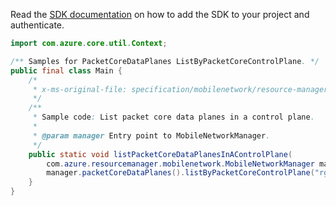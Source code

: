 Read the [SDK documentation](https://github.com/Azure/azure-sdk-for-java/blob/azure-resourcemanager-mobilenetwork_1.0.0-beta.1/sdk/mobilenetwork/azure-resourcemanager-mobilenetwork/README.md) on how to add the SDK to your project and authenticate.

```java
import com.azure.core.util.Context;

/** Samples for PacketCoreDataPlanes ListByPacketCoreControlPlane. */
public final class Main {
    /*
     * x-ms-original-file: specification/mobilenetwork/resource-manager/Microsoft.MobileNetwork/preview/2022-01-01-preview/examples/PacketCoreDataPlaneListByPacketCoreControlPlane.json
     */
    /**
     * Sample code: List packet core data planes in a control plane.
     *
     * @param manager Entry point to MobileNetworkManager.
     */
    public static void listPacketCoreDataPlanesInAControlPlane(
        com.azure.resourcemanager.mobilenetwork.MobileNetworkManager manager) {
        manager.packetCoreDataPlanes().listByPacketCoreControlPlane("rg1", "testPacketCoreCP", Context.NONE);
    }
}
```
